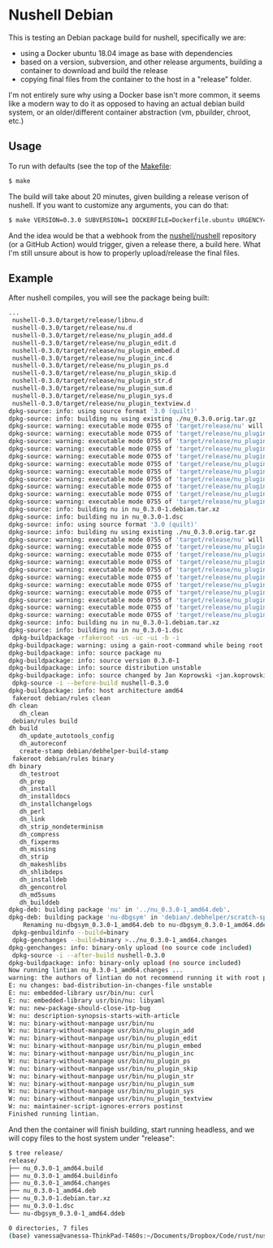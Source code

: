 # Nushell Debian

This is testing an Debian package build for nushell, specifically we are:

 - using a Docker ubuntu 18.04 image as base with dependencies
 - based on a version, subversion, and other release arguments, building a container to download and build the release
 - copying final files from the container to the host in a "release" folder.

I'm not entirely sure why using a Docker base isn't more common, it seems like a modern way to do it as opposed to having an actual debian build system, or an older/different container abstraction (vm, pbuilder, chroot, etc.)

## Usage

To run with defaults (see the top of the [Makefile](Makefile):

```bash
$ make
```

The build will take about 20 minutes, given building a release verison of nushell.
If you want to customize any arguments, you can do that:

```bash
$ make VERSION=0.3.0 SUBVERSION=1 DOCKERFILE=Dockerfile.ubuntu URGENCY=high STABILITY=stable IMAGE=ubuntu
```

And the idea would be that a webhook from the [nushell/nushell](https://www.github.com/nushell/nushell]) 
repository (or a GitHub Action) would trigger, given a release there, a build here. What I'm still unsure about is how
to properly upload/release the final files.

## Example

After nushell compiles, you will see the package being built:

```bash
...
 nushell-0.3.0/target/release/libnu.d
 nushell-0.3.0/target/release/nu.d
 nushell-0.3.0/target/release/nu_plugin_add.d
 nushell-0.3.0/target/release/nu_plugin_edit.d
 nushell-0.3.0/target/release/nu_plugin_embed.d
 nushell-0.3.0/target/release/nu_plugin_inc.d
 nushell-0.3.0/target/release/nu_plugin_ps.d
 nushell-0.3.0/target/release/nu_plugin_skip.d
 nushell-0.3.0/target/release/nu_plugin_str.d
 nushell-0.3.0/target/release/nu_plugin_sum.d
 nushell-0.3.0/target/release/nu_plugin_sys.d
 nushell-0.3.0/target/release/nu_plugin_textview.d
dpkg-source: info: using source format '3.0 (quilt)'
dpkg-source: info: building nu using existing ./nu_0.3.0.orig.tar.gz
dpkg-source: warning: executable mode 0755 of 'target/release/nu' will not be represented in diff
dpkg-source: warning: executable mode 0755 of 'target/release/nu_plugin_add' will not be represented in diff
dpkg-source: warning: executable mode 0755 of 'target/release/nu_plugin_edit' will not be represented in diff
dpkg-source: warning: executable mode 0755 of 'target/release/nu_plugin_embed' will not be represented in diff
dpkg-source: warning: executable mode 0755 of 'target/release/nu_plugin_inc' will not be represented in diff
dpkg-source: warning: executable mode 0755 of 'target/release/nu_plugin_ps' will not be represented in diff
dpkg-source: warning: executable mode 0755 of 'target/release/nu_plugin_skip' will not be represented in diff
dpkg-source: warning: executable mode 0755 of 'target/release/nu_plugin_str' will not be represented in diff
dpkg-source: warning: executable mode 0755 of 'target/release/nu_plugin_sum' will not be represented in diff
dpkg-source: warning: executable mode 0755 of 'target/release/nu_plugin_sys' will not be represented in diff
dpkg-source: warning: executable mode 0755 of 'target/release/nu_plugin_textview' will not be represented in diff
dpkg-source: info: building nu in nu_0.3.0-1.debian.tar.xz
dpkg-source: info: building nu in nu_0.3.0-1.dsc
dpkg-source: info: using source format '3.0 (quilt)'
dpkg-source: info: building nu using existing ./nu_0.3.0.orig.tar.gz
dpkg-source: warning: executable mode 0755 of 'target/release/nu' will not be represented in diff
dpkg-source: warning: executable mode 0755 of 'target/release/nu_plugin_add' will not be represented in diff
dpkg-source: warning: executable mode 0755 of 'target/release/nu_plugin_edit' will not be represented in diff
dpkg-source: warning: executable mode 0755 of 'target/release/nu_plugin_embed' will not be represented in diff
dpkg-source: warning: executable mode 0755 of 'target/release/nu_plugin_inc' will not be represented in diff
dpkg-source: warning: executable mode 0755 of 'target/release/nu_plugin_ps' will not be represented in diff
dpkg-source: warning: executable mode 0755 of 'target/release/nu_plugin_skip' will not be represented in diff
dpkg-source: warning: executable mode 0755 of 'target/release/nu_plugin_str' will not be represented in diff
dpkg-source: warning: executable mode 0755 of 'target/release/nu_plugin_sum' will not be represented in diff
dpkg-source: warning: executable mode 0755 of 'target/release/nu_plugin_sys' will not be represented in diff
dpkg-source: warning: executable mode 0755 of 'target/release/nu_plugin_textview' will not be represented in diff
dpkg-source: info: building nu in nu_0.3.0-1.debian.tar.xz
dpkg-source: info: building nu in nu_0.3.0-1.dsc
 dpkg-buildpackage -rfakeroot -us -uc -ui -b -i
dpkg-buildpackage: warning: using a gain-root-command while being root
dpkg-buildpackage: info: source package nu
dpkg-buildpackage: info: source version 0.3.0-1
dpkg-buildpackage: info: source distribution unstable
dpkg-buildpackage: info: source changed by Jan Koprowski <jan.koprowski@gmail.com>
 dpkg-source -i --before-build nushell-0.3.0
dpkg-buildpackage: info: host architecture amd64
 fakeroot debian/rules clean
dh clean
   dh_clean
 debian/rules build
dh build
   dh_update_autotools_config
   dh_autoreconf
   create-stamp debian/debhelper-build-stamp
 fakeroot debian/rules binary
dh binary
   dh_testroot
   dh_prep
   dh_install
   dh_installdocs
   dh_installchangelogs
   dh_perl
   dh_link
   dh_strip_nondeterminism
   dh_compress
   dh_fixperms
   dh_missing
   dh_strip
   dh_makeshlibs
   dh_shlibdeps
   dh_installdeb
   dh_gencontrol
   dh_md5sums
   dh_builddeb
dpkg-deb: building package 'nu' in '../nu_0.3.0-1_amd64.deb'.
dpkg-deb: building package 'nu-dbgsym' in 'debian/.debhelper/scratch-space/build-nu/nu-dbgsym_0.3.0-1_amd64.deb'.
	Renaming nu-dbgsym_0.3.0-1_amd64.deb to nu-dbgsym_0.3.0-1_amd64.ddeb
 dpkg-genbuildinfo --build=binary
 dpkg-genchanges --build=binary >../nu_0.3.0-1_amd64.changes
dpkg-genchanges: info: binary-only upload (no source code included)
 dpkg-source -i --after-build nushell-0.3.0
dpkg-buildpackage: info: binary-only upload (no source included)
Now running lintian nu_0.3.0-1_amd64.changes ...
warning: the authors of lintian do not recommend running it with root privileges!
E: nu changes: bad-distribution-in-changes-file unstable
E: nu: embedded-library usr/bin/nu: curl
E: nu: embedded-library usr/bin/nu: libyaml
W: nu: new-package-should-close-itp-bug
W: nu: description-synopsis-starts-with-article
W: nu: binary-without-manpage usr/bin/nu
W: nu: binary-without-manpage usr/bin/nu_plugin_add
W: nu: binary-without-manpage usr/bin/nu_plugin_edit
W: nu: binary-without-manpage usr/bin/nu_plugin_embed
W: nu: binary-without-manpage usr/bin/nu_plugin_inc
W: nu: binary-without-manpage usr/bin/nu_plugin_ps
W: nu: binary-without-manpage usr/bin/nu_plugin_skip
W: nu: binary-without-manpage usr/bin/nu_plugin_str
W: nu: binary-without-manpage usr/bin/nu_plugin_sum
W: nu: binary-without-manpage usr/bin/nu_plugin_sys
W: nu: binary-without-manpage usr/bin/nu_plugin_textview
W: nu: maintainer-script-ignores-errors postinst
Finished running lintian.
```

And then the container will finish building, start running headless, and we will copy files
to the host system under "release":

```bash
$ tree release/
release/
├── nu_0.3.0-1_amd64.build
├── nu_0.3.0-1_amd64.buildinfo
├── nu_0.3.0-1_amd64.changes
├── nu_0.3.0-1_amd64.deb
├── nu_0.3.0-1.debian.tar.xz
├── nu_0.3.0-1.dsc
└── nu-dbgsym_0.3.0-1_amd64.ddeb

0 directories, 7 files
(base) vanessa@vanessa-ThinkPad-T460s:~/Documents/Dropbox/Code/rust/nushell-debian$ 
```
